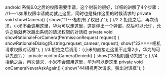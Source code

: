   android 系统6.0之后的权限需要申请，这个封装的很好，详细的讲解了4个步骤：
    //1---1.如果权限申请成功就走这里，同时也是操作这里的时候请求的
    private void showCamera() {
        show("11---相机有了权限了");
    }
    //2.2.拒绝之后，再次请求，小米不会调用这里，华为可以走这里，这是弹出一个弹窗，然后可以允许，允许之后就再次跳出系统的请求权限的对话框
    private void showRationaleForCamera(PermissionRequest request) {
        showRationaleDialog(R.string.requset_camear, request);
        show("22====相机请求权限对话框");
    }
    //3.拒绝之后调用：（小米的直接走这里不走第2步，华为的可以先走2，）
    private void onCameraDenied() {
        show("33相机启动失败");
    }
    //4.拒绝之后，再次请求，小米不会调用这里，华为可以走这里
    private void onCameraNeverAskAgain() {
        show("44相机再次请求，弹出对话框");
    }
    

